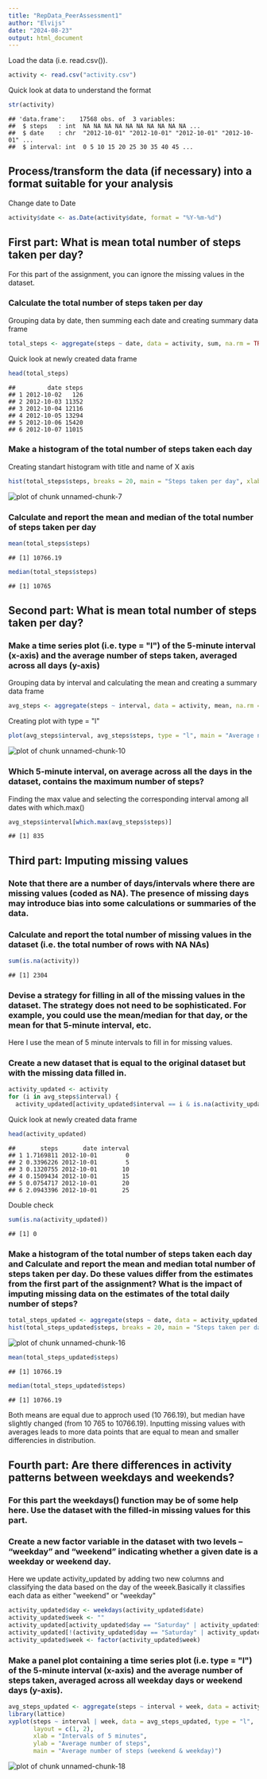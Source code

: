 ```yaml
---
title: "RepData_PeerAssessment1"
author: "Elvijs"
date: "2024-08-23"
output: html_document
---
```


Load the data (i.e. read.csv()).

``` r
activity <- read.csv("activity.csv")
```

Quick look at data to understand the format

``` r
str(activity)
```

```
## 'data.frame':	17568 obs. of  3 variables:
##  $ steps   : int  NA NA NA NA NA NA NA NA NA NA ...
##  $ date    : chr  "2012-10-01" "2012-10-01" "2012-10-01" "2012-10-01" ...
##  $ interval: int  0 5 10 15 20 25 30 35 40 45 ...
```

## Process/transform the data (if necessary) into a format suitable for your analysis
Change date to Date

``` r
activity$date <- as.Date(activity$date, format = "%Y-%m-%d")
```

## First part: What is mean total number of steps taken per day?
For this part of the assignment, you can ignore the missing values in the dataset.

### Calculate the total number of steps taken per day
Grouping data by date, then summing each date and creating summary data frame

``` r
total_steps <- aggregate(steps ~ date, data = activity, sum, na.rm = TRUE)
```

Quick look at newly created data frame

``` r
head(total_steps)
```

```
##         date steps
## 1 2012-10-02   126
## 2 2012-10-03 11352
## 3 2012-10-04 12116
## 4 2012-10-05 13294
## 5 2012-10-06 15420
## 6 2012-10-07 11015
```

### Make a histogram of the total number of steps taken each day
Creating standart histogram with title and name of X axis

``` r
hist(total_steps$steps, breaks = 20, main = "Steps taken per day", xlab = "Steps")
```

![plot of chunk unnamed-chunk-7](figure/unnamed-chunk-7-1.png)

### Calculate and report the mean and median of the total number of steps taken per day

``` r
mean(total_steps$steps)
```

```
## [1] 10766.19
```

``` r
median(total_steps$steps)
```

```
## [1] 10765
```

## Second part: What is mean total number of steps taken per day?
### Make a time series plot (i.e. type = "l") of the 5-minute interval (x-axis) and the average number of steps taken, averaged across all days (y-axis)
Grouping data by interval and calculating the mean and creating a summary data frame

``` r
avg_steps <- aggregate(steps ~ interval, data = activity, mean, na.rm = TRUE)
```

Creating plot with type = "l"

``` r
plot(avg_steps$interval, avg_steps$steps, type = "l", main = "Average number of steps", xlab = "Intervals of 5 minutes", ylab = "Average number of steps")
```

![plot of chunk unnamed-chunk-10](figure/unnamed-chunk-10-1.png)

### Which 5-minute interval, on average across all the days in the dataset, contains the maximum number of steps?
Finding the max value and selecting the corresponding interval among all dates with which.max()

``` r
avg_steps$interval[which.max(avg_steps$steps)]
```

```
## [1] 835
```

## Third part: Imputing missing values
### Note that there are a number of days/intervals where there are missing values (coded as NA). The presence of missing days may introduce bias into some calculations or summaries of the data.
### Calculate and report the total number of missing values in the dataset (i.e. the total number of rows with NA NAs)

``` r
sum(is.na(activity))
```

```
## [1] 2304
```

### Devise a strategy for filling in all of the missing values in the dataset. The strategy does not need to be sophisticated. For example, you could use the mean/median for that day, or the mean for that 5-minute interval, etc.
Here I use the mean of 5 minute intervals to fill in for missing values.

### Create a new dataset that is equal to the original dataset but with the missing data filled in.

``` r
activity_updated <- activity 
for (i in avg_steps$interval) {
  activity_updated[activity_updated$interval == i & is.na(activity_updated$steps), ]$steps <- avg_steps$steps[avg_steps$interval == i]}
```

Quick look at newly created data frame

``` r
head(activity_updated)
```

```
##       steps       date interval
## 1 1.7169811 2012-10-01        0
## 2 0.3396226 2012-10-01        5
## 3 0.1320755 2012-10-01       10
## 4 0.1509434 2012-10-01       15
## 5 0.0754717 2012-10-01       20
## 6 2.0943396 2012-10-01       25
```

Double check

``` r
sum(is.na(activity_updated))
```

```
## [1] 0
```

### Make a histogram of the total number of steps taken each day and Calculate and report the mean and median total number of steps taken per day. Do these values differ from the estimates from the first part of the assignment? What is the impact of imputing missing data on the estimates of the total daily number of steps?

``` r
total_steps_updated <- aggregate(steps ~ date, data = activity_updated, sum, na.rm = TRUE)
hist(total_steps_updated$steps, breaks = 20, main = "Steps taken per day (updated)", xlab = "Steps")
```

![plot of chunk unnamed-chunk-16](figure/unnamed-chunk-16-1.png)

``` r
mean(total_steps_updated$steps)
```

```
## [1] 10766.19
```

``` r
median(total_steps_updated$steps)
```

```
## [1] 10766.19
```

Both means are equal due to approch used (10 766.19), but median have slightly changed (from 10 765 to 10766.19). Inputting missing values with averages leads to more data points that are equal to mean and smaller differencies in distribution.

## Fourth part: Are there differences in activity patterns between weekdays and weekends?
### For this part the weekdays() function may be of some help here. Use the dataset with the filled-in missing values for this part.
### Create a new factor variable in the dataset with two levels – “weekday” and “weekend” indicating whether a given date is a weekday or weekend day.
Here we update activity_updated by adding two new columns and classifying the data based on the day of the weeek.Basically it classifies each data as either "weekend" or "weekday"


``` r
activity_updated$day <- weekdays(activity_updated$date)
activity_updated$week <- ""
activity_updated[activity_updated$day == "Saturday" | activity_updated$day == "Sunday", ]$week <- "weekend"
activity_updated[!(activity_updated$day == "Saturday" | activity_updated$day == "Sunday"), ]$week <- "weekday"
activity_updated$week <- factor(activity_updated$week)
```

### Make a panel plot containing a time series plot (i.e. type = "l") of the 5-minute interval (x-axis) and the average number of steps taken, averaged across all weekday days or weekend days (y-axis).


``` r
avg_steps_updated <- aggregate(steps ~ interval + week, data = activity_updated, mean)
library(lattice)
xyplot(steps ~ interval | week, data = avg_steps_updated, type = "l",
       layout = c(1, 2), 
       xlab = "Intervals of 5 minutes", 
       ylab = "Average number of steps",
       main = "Average number of steps (weekend & weekday)")
```

![plot of chunk unnamed-chunk-18](figure/unnamed-chunk-18-1.png)
